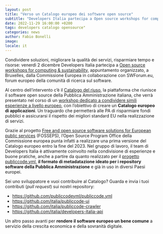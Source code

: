 ```yaml
---
layout: post
title: "Verso un Catalogo europeo dei software open source"
subtitle: "Developers Italia partecipa a Open source workshops for computing & sustainability"
date: 2022-11-29 16:00:00 +0200
tags: developers catalogo opensource"
categories: news
author: Fabio Bonelli
image:  
locale: it
---
```

Condividere soluzioni, migliorare la qualità dei servizi, risparmiare tempo e risorse: venerdì 2 dicembre Developers Italia partecipa a [Open source workshops for computing & sustainability](https://swforum.eu/events/open-source-workshops-computing-sustainability), appuntamento organizzato, a Bruxelles, dalla Commissione Europea in collaborazione con SWForum.eu, forum europeo della comunità di ricerca sul software. 

Al centro dell’intervento c’è il [Catalogo del riuso](https://developers.italia.it/it/software), la piattaforma che riunisce il software open source della Pubblica Amministrazione italiana, che verrà presentato nel corso di un [workshop dedicato a condividere simili esperienze a livello europeo](https://swforum.eu/oss-catalogue), con l’obiettivo di creare un **Catalogo europeo di applicazioni**. Un traguardo che permetterà alle PA di risparmiare fondi pubblici e assicurarsi il rispetto dei migliori standard EU nella realizzazione di servizi.

Grazie al progetto [Free and open source software solutions for European public services](https://joinup.ec.europa.eu/collection/fosseps/about) (FOSSEPS), l’Open Source Program Office della Commissione europea punta infatti a realizzare una prima versione del Catalogo europeo entro la fine del 2023. Nel gruppo di lavoro, il team di Developers Italia è attivamente coinvolto nella condivisione di esperienze e buone pratiche, anche a partire da quanto realizzato per il [progetto publiccode.yml](https://docs.italia.it/italia/developers-italia/publiccodeyml), **il formato di metadatazione ideato per i repository software della Pubblica Amministrazione** e già in uso in diversi Paesi europei.

Sei uno sviluppatore e vuoi contribuire al Catalogo? Guarda e invia i tuoi contributi (*pull request*) sui nostri repository: 

* https://github.com/publiccodeyml/publiccode.yml 
* https://github.com/italia/publiccode-ui 
* https://github.com/italia/publiccode-crawler
* https://github.com/italia/developers-italia-api 

Un altro passo avanti per **rendere il software europeo un bene comune** a servizio della crescita economica e della sovranità digitale.
